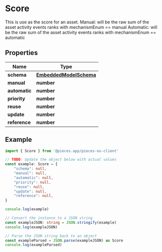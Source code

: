 
# Score

This is use as the score for an asset.  Manual: will be the raw sum of the asset activity events ranks with mechanismEnum == manual Automatic: will be the raw sum of the asset activity events ranks with mechanismEnum == automatic

## Properties

Name | Type
------------ | -------------
**schema** | [**EmbeddedModelSchema**](EmbeddedModelSchema)
**manual** | **number**
**automatic** | **number**
**priority** | **number**
**reuse** | **number**
**update** | **number**
**reference** | **number**

## Example

```typescript
import { Score } from '@pieces.app/pieces-os-client'

// TODO: Update the object below with actual values
const example: Score = {
    "schema": null,
    "manual": null,
    "automatic": null,
    "priority": null,
    "reuse": null,
    "update": null,
    "reference": null,
}

console.log(example)

// Convert the instance to a JSON string
const exampleJSON: string = JSON.stringify(example)
console.log(exampleJSON)

// Parse the JSON string back to an object
const exampleParsed = JSON.parse(exampleJSON) as Score
console.log(exampleParsed)
```


